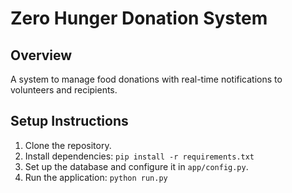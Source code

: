 # Zero Hunger Donation System

## Overview
A system to manage food donations with real-time notifications to volunteers and recipients.

## Setup Instructions
1. Clone the repository.
2. Install dependencies: `pip install -r requirements.txt`
3. Set up the database and configure it in `app/config.py`.
4. Run the application: `python run.py`

